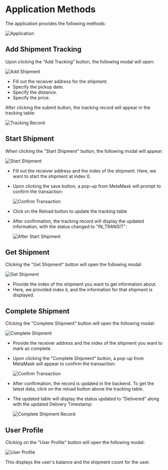 # Application Methods

The application provides the following methods:

![Application](./Images/app.png)

## Add Shipment Tracking

Upon clicking the "Add Tracking" button, the following modal will open:

![Add Shipment](./Images/createShipmentForm.png)

- Fill out the receiver address for the shipment.
- Specify the pickup date.
- Specify the distance.
- Specify the price.

After clicking the submit button, the tracking record will appear in the tracking table:

![Tracking Record](./Images/trackingRecord.png)

## Start Shipment

When clicking the "Start Shipment" button, the following modal will appear:

![Start Shipment](./Images/startShipmentModal.png)

- Fill out the receiver address and the index of the shipment. Here, we want to start the shipment at index 0.
- Upon clicking the save button, a pop-up from MetaMask will prompt to confirm the transaction:

  ![Confirm Transaction](./Images/metamaskConfimTransaction.png)

- Click on the Reload button to update the tracking table
- After confirmation, the tracking record will display the updated information, with the status changed to "IN_TRANSIT":

  ![After Start Shipment](./Images/afterStartShipment.png)

## Get Shipment

Clicking the "Get Shipment" button will open the following modal:

![Get Shipment](./Images/getShipmentModal.png)

- Provide the index of the shipment you want to get information about.
- Here, we provided index `0`, and the information for that shipment is displayed.

## Complete Shipment

Clicking the "Complete Shipment" button will open the following modal:

![Complete Shipment](./Images/completeShipmentModal.png)

- Provide the receiver address and the index of the shipment you want to mark as complete.
- Upon clicking the "Complete Shipment" button, a pop-up from MetaMask will appear to confirm the transaction:

  ![Confirm Transaction](./Images/confirmCompleteTransaction.png)

- After confirmation, the record is updated in the backend. To get the latest data, click on the reload button above the tracking table.
- The updated table will display the status updated to "Delivered" along with the updated Delivery Timestamp:

  ![Complete Shipment Record](./Images/afterCompleteShipment.png)

## User Profile

Clicking on the "User Profile" button will open the following modal:

![User Profile](./Images/userProfileModal.png)

This displays the user's balance and the shipment count for the user.
